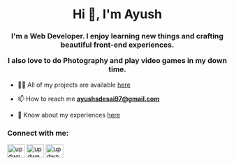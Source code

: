 <h1 align="center">Hi 👋, I'm Ayush</h1>
<h3 align="center">I'm a Web Developer. I enjoy learning new things and crafting beautiful front-end experiences.

I also love to do Photography and play video games in my down time.</h3>

- 👨‍💻 All of my projects are available [here](https://ayushdesai.carrd.co/)

- 📫 How to reach me **ayushsdesai97@gmail.com**

- 📄 Know about my experiences [here](https://drive.google.com/file/d/1-3lGBZKmLRCAmdr8SInRge0qAEpad7Wm/view)

<h3 align="left">Connect with me:</h3>
<p align="left">
<a href="https://twitter.com/updwnheadlights" target="blank"><img align="center" src="https://raw.githubusercontent.com/rahuldkjain/github-profile-readme-generator/master/src/images/icons/Social/twitter.svg" alt="updwnheadlights" height="30" width="40" /></a>
<a href="https://www.linkedin.com/in/ayush-desai-0585b11b4/" target="blank"><img align="center" src="https://raw.githubusercontent.com/rahuldkjain/github-profile-readme-generator/master/src/images/icons/Social/linked-in-alt.svg" alt="updwnheadlights" height="30" width="40" /></a>
<a href="https://instagram.com/madebyayush" target="blank"><img align="center" src="https://raw.githubusercontent.com/rahuldkjain/github-profile-readme-generator/master/src/images/icons/Social/instagram.svg" alt="updwnheadlights" height="30" width="40" /></a>
</p>
